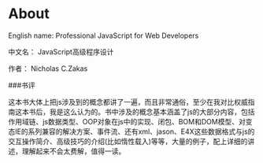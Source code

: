 About
=====
English name:  Professional JavaScript for Web Developers

中文名：       JavaScript高级程序设计

作者：         Nicholas  C.Zakas

###书评

这本书大体上把js涉及到的概念都讲了一遍，而且非常通俗，至少在我对比权威指南这本书后，我是这么认为的。书中涉及的概念基本涵盖了js的大部分内容，包括 作用域链、js数据类型、OOP对象在js中的实现、闭包、BOM和DOM模型、对变态IE的系列兼容的解决方案、事件流、还有xml、jason、E4X这些数据格式与js的交互操作简介、高级技巧的介绍(比如惰性载入)等等，大量的例子，配上详细的讲述，理解起来不会太费解，值得一读。


